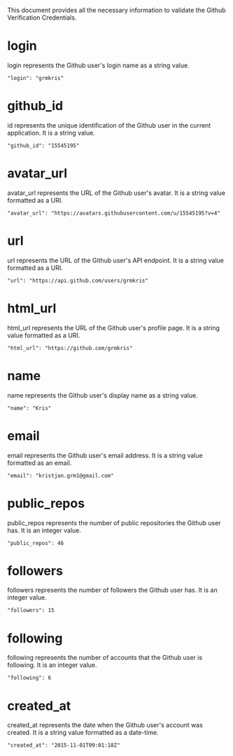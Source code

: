 This document provides all the necessary information to validate the Github Verification Credentials.

# login

login represents the Github user's login name as a string value.

```
"login": "grmkris"
```

# github_id

id represents the unique identification of the Github user in the current application. It is a string value.

```
"github_id": "15545195"
```

# avatar_url

avatar_url represents the URL of the Github user's avatar. It is a string value formatted as a URI.

```
"avatar_url": "https://avatars.githubusercontent.com/u/15545195?v=4"
```

# url

url represents the URL of the Github user's API endpoint. It is a string value formatted as a URI.

```
"url": "https://api.github.com/users/grmkris"
```

# html_url

html_url represents the URL of the Github user's profile page. It is a string value formatted as a URI.

```
"html_url": "https://github.com/grmkris"
```

# name

name represents the Github user's display name as a string value.

```
"name": "Kris"
```

# email

email represents the Github user's email address. It is a string value formatted as an email.

```
"email": "kristjan.grm1@gmail.com"
```

# public_repos

public_repos represents the number of public repositories the Github user has. It is an integer value.

```
"public_repos": 46
```

# followers

followers represents the number of followers the Github user has. It is an integer value.

```
"followers": 15
```

# following

following represents the number of accounts that the Github user is following. It is an integer value.

```
"following": 6
```

# created_at

created_at represents the date when the Github user's account was created. It is a string value formatted as a date-time.

```
"created_at": "2015-11-01T09:01:18Z"
```
